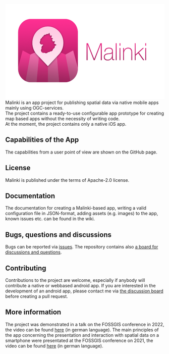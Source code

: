 <img src="https://raw.githubusercontent.com/jagodki/Malinki/main/assets/Malinki-Icon.png" height=300/>
Malinki is an app project for publishing spatial data via native mobile apps mainly using OGC-services.
<br>The project contains a ready-to-use configurable app prototype for creating map based apps without the necessity of writing code.
<br>At the moment, the project contains only a native iOS app.

## Capabilities of the App
The capabilities from a user point of view are shown on the GitHub page.

## License
Malinki is published under the terms of Apache-2.0 license.

## Documentation
The documentation for creating a Malinki-based app, writing a valid configuration file in JSON-format, adding assets (e.g. images) to the app, known issues etc. can be found in the wiki.

## Bugs, questions and discussions
Bugs can be reported via <a href="https://github.com/jagodki/Malinki/issues">issues</a>. The repository contains also <a href="https://github.com/jagodki/Malinki/discussions">a board for discussions and questions</a>.

## Contributing
Contributions to the project are welcome, especially if anybody will contribute a native or webbased android app. If you are interested in the development of an android app, please contact me via <a href="https://github.com/jagodki/Malinki/discussions">the discussion board</a> before creating a pull request.

## More information
The project was demonstrated in a talk on the FOSSGIS conference in 2022, the video can be found <a href="https://media.ccc.de/v/fossgis2022-13739-malinki-erstellung-kartenbasierter-mobile-apps-ohne-programmierung">here</a> (in german language).
The main principles of the app concerning the presentation and interaction with spatial data on a smartphone were presentated at the FOSSGIS conference on 2021, the video can be found <a href="https://media.ccc.de/v/fossgis2021-8787-geodaten-auf-smartphones-ein-drittes-paradigma-nach-desktop-und-web-gis-">here</a> (in german language).
